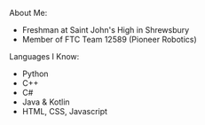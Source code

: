 About Me: 
- Freshman at Saint John's High in Shrewsbury
- Member of FTC Team 12589 (Pioneer Robotics)

Languages I Know:
- Python
- C++
- C#
- Java & Kotlin
- HTML, CSS, Javascript
